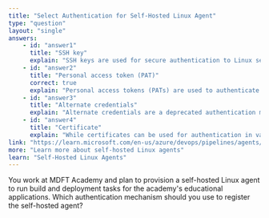 ```yaml
---
title: "Select Authentication for Self-Hosted Linux Agent"
type: "question"
layout: "single"
answers:
    - id: "answer1"
      title: "SSH key"
      explain: "SSH keys are used for secure authentication to Linux servers, but they are not the authentication mechanism used to register self-hosted agents with Azure DevOps."
    - id: "answer2"
      title: "Personal access token (PAT)"
      correct: true
      explain: "Personal access tokens (PATs) are used to authenticate the agent with Azure DevOps during registration. When configuring a self-hosted Linux agent, you must provide a PAT with the appropriate scope (Agent Pools - Read & Manage) to establish the secure connection between your Linux machine and Azure DevOps."
    - id: "answer3"
      title: "Alternate credentials"
      explain: "Alternate credentials are a deprecated authentication method for Azure DevOps and are not recommended for registering self-hosted agents."
    - id: "answer4"
      title: "Certificate"
      explain: "While certificates can be used for authentication in various scenarios, they cannot be used for registering self-hosted agents with Azure DevOps."
link: "https://learn.microsoft.com/en-us/azure/devops/pipelines/agents/v2-linux?view=azure-devops"
more: "Learn more about self-hosted Linux agents"
learn: "Self-Hosted Linux Agents"
---
```


You work at MDFT Academy and plan to provision a self-hosted Linux agent to run build and deployment tasks for the academy's educational applications. Which authentication mechanism should you use to register the self-hosted agent?
